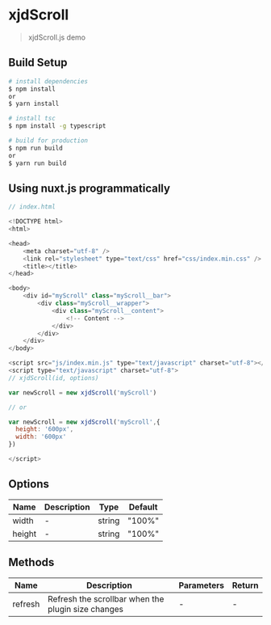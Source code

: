 # xjdScroll

> xjdScroll.js demo

## Build Setup

```bash
# install dependencies
$ npm install
or
$ yarn install

# install tsc
$ npm install -g typescript

# build for production
$ npm run build
or
$ yarn run build
```

## Using nuxt.js programmatically

```javascript
// index.html

<!DOCTYPE html>
<html>

<head>
	<meta charset="utf-8" />
	<link rel="stylesheet" type="text/css" href="css/index.min.css" />
	<title></title>
</head>

<body>
	<div id="myScroll" class="myScroll__bar">
		<div class="myScroll__wrapper">
			<div class="myScroll__content">
				<!-- Content -->
			</div>
		</div>
	</div>
</body>

<script src="js/index.min.js" type="text/javascript" charset="utf-8"></script>
<script type="text/javascript" charset="utf-8">
// xjdScroll(id, options)

var newScroll = new xjdScroll('myScroll')

// or

var newScroll = new xjdScroll('myScroll',{
  height: '600px',
  width: '600px'
})

</script>
```

## Options

| Name   | Description | Type   | Default |
| ------ | ----------- | ------ | ------- |
| width  | -           | string | "100%"  |
| height | -           | string | "100%"  |

## Methods

| Name    | Description                                        | Parameters | Return |
| ------- | -------------------------------------------------- | ---------- | ------ |
| refresh | Refresh the scrollbar when the plugin size changes | -          | -      |
